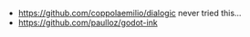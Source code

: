  - https://github.com/coppolaemilio/dialogic never tried this...
 - https://github.com/paulloz/godot-ink